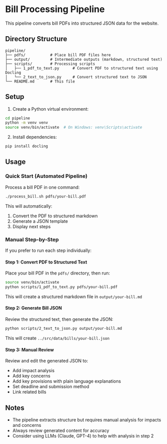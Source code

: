 # Bill Processing Pipeline

This pipeline converts bill PDFs into structured JSON data for the website.

## Directory Structure

```
pipeline/
├── pdfs/           # Place bill PDF files here
├── output/         # Intermediate outputs (markdown, structured text)
├── scripts/        # Processing scripts
│   ├── 1_pdf_to_text.py      # Convert PDF to structured text using Docling
│   └── 2_text_to_json.py     # Convert structured text to JSON
└── README.md       # This file
```

## Setup

1. Create a Python virtual environment:
```bash
cd pipeline
python -m venv venv
source venv/bin/activate  # On Windows: venv\Scripts\activate
```

2. Install dependencies:
```bash
pip install docling
```

## Usage

### Quick Start (Automated Pipeline)

Process a bill PDF in one command:

```bash
./process_bill.sh pdfs/your-bill.pdf
```

This will automatically:
1. Convert the PDF to structured markdown
2. Generate a JSON template
3. Display next steps

### Manual Step-by-Step

If you prefer to run each step individually:

#### Step 1: Convert PDF to Structured Text

Place your bill PDF in the `pdfs/` directory, then run:

```bash
source venv/bin/activate
python scripts/1_pdf_to_text.py pdfs/your-bill.pdf
```

This will create a structured markdown file in `output/your-bill.md`

#### Step 2: Generate Bill JSON

Review the structured text, then generate the JSON:

```bash
python scripts/2_text_to_json.py output/your-bill.md
```

This will create `../src/data/bills/your-bill.json`

#### Step 3: Manual Review

Review and edit the generated JSON to:
- Add impact analysis
- Add key concerns
- Add key provisions with plain language explanations
- Set deadline and submission method
- Link related bills

## Notes

- The pipeline extracts structure but requires manual analysis for impacts and concerns
- Always review generated content for accuracy
- Consider using LLMs (Claude, GPT-4) to help with analysis in step 2
